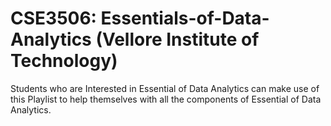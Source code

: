 # CSE3506: Essentials-of-Data-Analytics (Vellore Institute of Technology)

Students who are Interested in Essential of Data Analytics can make use of this Playlist to help themselves with all the components of Essential of Data Analytics.
